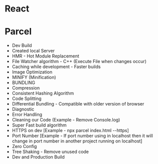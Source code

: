 # React

# Parcel
 * Dev Build
 * Created local Server
 * HMR - Hot Module Replacement
 * File Watcher algorithm - C++ (Execute File when changes occur)
 * Caching while development - Faster builds
 * Image Optimization
 * MINIFY (Minification)
 * BUNDLING
 * Compression
 * Consistent Hashing Algorithm
 * Code Splitting
 * Differential Bundling - Compatible with older version of browser
 * Diagnostic
 * Error Handling
 * Cleaning our Code (Example - Remove Console.log)
 * Super Fast build algorithm
 * HTTPS on dev [Example - npx parcel index.html --https]
 * Port Number [Example - If port number using in localhost then it will change in port number in another project running on localhost]
 * Zero Config
 * Tree Shaking - Remove unused code
 * Dev and Production Build
